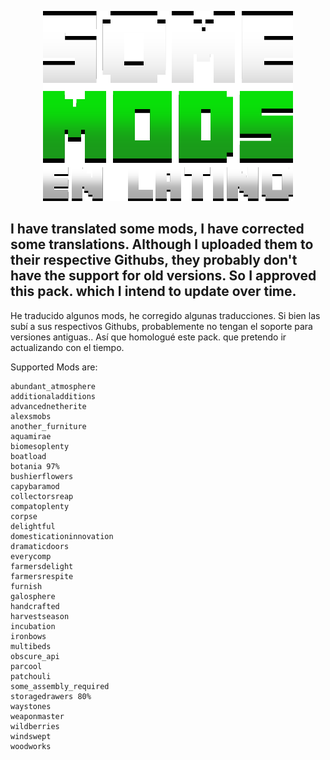 <div align="center">

![](./some_mods_en_latino.png)

</div>

I have translated some mods, I have corrected some translations.
Although I uploaded them to their respective Githubs, they probably don't have the support for old versions.
So I approved this pack. which I intend to update over time.
----------------------------------------------------------------------------------------

He traducido algunos mods, he corregido algunas traducciones.
Si bien las subí a sus respectivos Githubs, probablemente no tengan el soporte para versiones antiguas..
Así que homologué este pack. que pretendo ir actualizando con el tiempo.



Supported Mods are:

```
abundant_atmosphere
additionaladditions
advancednetherite
alexsmobs
another_furniture
aquamirae
biomesoplenty
boatload
botania 97%
bushierflowers
capybaramod
collectorsreap
compatoplenty
corpse
delightful
domesticationinnovation
dramaticdoors
everycomp
farmersdelight
farmersrespite
furnish
galosphere
handcrafted
harvestseason
incubation
ironbows
multibeds
obscure_api
parcool
patchouli
some_assembly_required
storagedrawers 80%
waystones
weaponmaster
wildberries
windswept
woodworks
```

